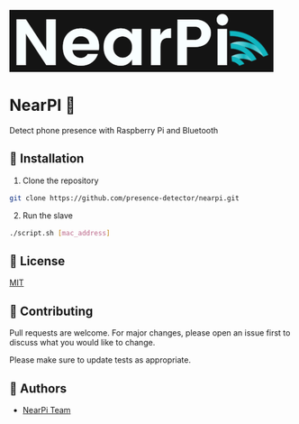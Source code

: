 ![NearPI 🔗](https://github.com/presence-detector/nearpi/blob/main/docs/logo.png?raw=true)

# NearPI 🔗

Detect phone presence with Raspberry Pi and Bluetooth

## 🚀 Installation 

1.  Clone the repository

```bash
git clone https://github.com/presence-detector/nearpi.git
```

2.  Run the slave

```bash
./script.sh [mac_address]
```

## 📜 License

[MIT](https://choosealicense.com/licenses/mit/)

## 🫶 Contributing

Pull requests are welcome. For major changes, please open an issue first to discuss what you would like to change.

Please make sure to update tests as appropriate.

## 🔰 Authors

-   [NearPi Team](https://github.com/presence-detector)
